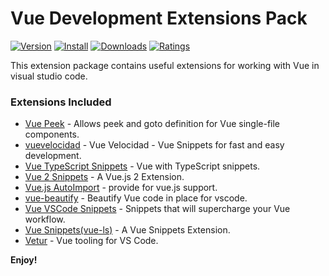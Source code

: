 # Vue Development Extensions Pack

[![Version](https://vsmarketplacebadge.apphb.com/version/ricardo-emerson.vue-development-extensions-pack.svg)](https://marketplace.visualstudio.com/items?itemName=ricardo-emerson.vue-development-extensions-pack)
[![Install](https://vsmarketplacebadge.apphb.com/installs/ricardo-emerson.vue-development-extensions-pack.svg)](https://marketplace.visualstudio.com/items?itemName=ricardo-emerson.vue-development-extensions-pack)
[![Downloads](https://vsmarketplacebadge.apphb.com/downloads/ricardo-emerson.vue-development-extensions-pack.svg)](https://marketplace.visualstudio.com/items?itemName=ricardo-emerson.vue-development-extensions-pack)
[![Ratings](https://vsmarketplacebadge.apphb.com/rating-short/ricardo-emerson.vue-development-extensions-pack.svg)](https://marketplace.visualstudio.com/items?itemName=ricardo-emerson.vue-development-extensions-pack&ssr=false#review-details)

This extension package contains useful extensions for working with Vue in visual studio code.

### Extensions Included

- [Vue Peek](https://marketplace.visualstudio.com/items?itemName=dariofuzinato.vue-peek) - Allows peek and goto definition for Vue single-file components.
- [vuevelocidad](https://marketplace.visualstudio.com/items?itemName=davidBernegger.vuevelocidad) - Vue Velocidad - Vue Snippets for fast and easy development.
- [Vue TypeScript Snippets](https://marketplace.visualstudio.com/items?itemName=ducksoupdev.Vue2) - Vue with TypeScript snippets.
- [Vue 2 Snippets](https://marketplace.visualstudio.com/items?itemName=hollowtree.vue-snippets) - A Vue.js 2 Extension.
- [Vue.js AutoImport](https://marketplace.visualstudio.com/items?itemName=ishiyama.vue-autoimport) - provide for vue.js support.
- [vue-beautify](https://marketplace.visualstudio.com/items?itemName=peakchen90.vue-beautify) - Beautify Vue code in place for vscode.
- [Vue VSCode Snippets](https://marketplace.visualstudio.com/items?itemName=sdras.vue-vscode-snippets) - Snippets that will supercharge your Vue workflow.
- [Vue Snippets(vue-ls)](https://marketplace.visualstudio.com/items?itemName=vaniship.vue-ls-snippets) - A Vue Snippets Extension.
- [Vetur](https://marketplace.visualstudio.com/items?itemName=octref.vetur) - Vue tooling for VS Code.

**Enjoy!**

